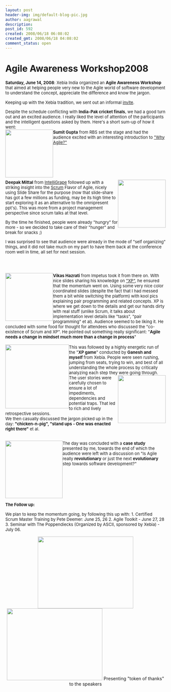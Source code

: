 ```yaml
---
layout: post
header-img: img/default-blog-pic.jpg
author: aagrawal
description: 
post_id: 592
created: 2008/06/18 06:08:02
created_gmt: 2008/06/18 04:08:02
comment_status: open
---
```


# Agile Awareness Workshop2008

<p><font size="2">
<strong>Saturday, June 14, 2008</strong>: Xebia India organized an <strong>Agile Awareness Workshop </strong>that aimed at helping people very new to the Agile world of software development to understand the concept, appreciate the difference and know the jargon.</p>
<p>Keeping up with the Xebia tradition, we sent out an informal <a href='http://xebee.xebia.in/wp-content/uploads/2008/06/invite.doc'>invite</a>.</p>
<p>Despite the schedule conflicting with <strong>India-Pak cricket finals</strong>, we had a good turn out and an excited audience.
<!--more-->I really liked the level of attention of the participants and the intelligent questions asked by them.
Here's a short sum-up of how it went:
<br/>
<a href='http://xebee.xebia.in/wp-content/uploads/2008/06/whyagile.jpg'><img src="http://blog.xebia.com/wp-content/uploads/2008/06/whyagile-300x224.jpg" alt="" title="whyagile" width="150" class="alignnone size-medium wp-image-602" style="float:left;"/></a><strong>Sumit Gupta</strong> from RBS set the stage and had the audience excited with an interesting introduction to <a href='http://xebee.xebia.in/wp-content/uploads/2008/06/whyagile.ppt'>"Why Agile?"</a> <br/><br/><br/><br/><br/><br/><br/></p>
<p><a href='http://xebee.xebia.in/wp-content/uploads/2008/06/scrum.jpg'><img src="http://blog.xebia.com/wp-content/uploads/2008/06/scrum-300x224.jpg" alt="" title="scrum" width="150" class="alignnone size-medium wp-image-600" style="float:right;" /></a><strong>Deepak Mittal</strong> from <a href="http://www.intelligrape.com/">IntelliGrape</a> followed up with a striking insight into the <a href='http://www.slideshare.net/mittaldeepak01/introduction-to-scrum-463406'>Scrum</a>
 Flavor of Agile, nicely using Slide Share for the purpose (now that slide-share has got a few millions as funding, may be its high time to start exploring it as an alternative to the omnipresent ppt's). This was more from a project management perspective since scrum talks at that level.</p>
<p>By the time he finished, people were already "hungry" for more - so we decided to take care of their "hunger" and break for snacks ;)</p>
<p>I was surprised to see that audience were already in the mode of "self organizing" things, and it did not take much on my part to have them back at the conference room well in time, all set for next session.</p>
<p><br/><br/></p>
<p><a href='http://xebee.xebia.in/wp-content/uploads/2008/06/xp.jpg'><img src="http://blog.xebia.com/wp-content/uploads/2008/06/xp-300x224.jpg" alt="" title="xp" width="150" class="alignnone size-medium wp-image-603" style="float:left;"/></a><strong>Vikas Hazrati</strong> from Impetus took it from there on. With nice slides sharing his knowledge on <a href='http://xebee.xebia.in/wp-content/uploads/2008/06/vikasagile_awareness_workshop_2008.ppt'>"XP"</a>, he ensured that the momentum went on. Using some very nice color coordinated slides (despite the fact that I had messed them a bit while switching the platform) with kool pics explaining pair programming and related concepts.
XP is where we get down to the details and get our hands dirty with real stuff (unlike Scrum, it talks about implementation level details like "tasks", "pair programming" et al). Audience seemed to be liking it. He concluded with some food for thought for attendees who discussed the "co-existence of Scrum and XP". He pointed out something really significant: "<strong>Agile needs a change in mindset much more than a change in process</strong>"
<br/><br/>
<a href='http://xebee.xebia.in/wp-content/uploads/2008/06/xpgame.jpg'><img src="http://blog.xebia.com/wp-content/uploads/2008/06/xpgame-300x240.jpg" alt="" title="xpgame" class="alignnone size-medium wp-image-608"  width="200" style="float:left;"/></a>This was followed by a highly energetic run of the "<strong>XP game</strong>" conducted by <strong>Ganesh and myself </strong>from Xebia. People were seen rushing, jumping from seats, trying to win, and best of all understanding the whole process by critically analyzing each step they were going through.
<br/>
<a href='http://xebee.xebia.in/wp-content/uploads/2008/06/agileparticipants.jpg'><img src="http://blog.xebia.com/wp-content/uploads/2008/06/agileparticipants-300x224.jpg" alt="" title="agileparticipants" width="150" class="alignnone size-medium wp-image-596"  style="float:right;"/></a>The user stories were carefully chosen to ensure a lot of impediments, dependencies and potential traps. That led to rich and lively retrospective sessions.
<br/>
We then casually discussed the jargon picked up in the day: <strong>"chicken-n-pig", "stand ups - One was enacted right there"</strong> et al.
<br/><br/></p>
<p><a href='http://xebee.xebia.in/wp-content/uploads/2008/06/casestudy4.jpg'><img src="http://blog.xebia.com/wp-content/uploads/2008/06/casestudy4-300x224.jpg" alt="" title="casestudy4" width="180" class="alignnone size-medium wp-image-605" style="float:left;"/></a>The day was concluded with a <strong>case study </strong>presented by me, towards the end of which the audience were left with a discussion on "Is Agile really <strong>revolutionary</strong> or just the next <strong>evolutionary</strong> step towards software development?"
<br/><br/><br/><br/><br/><br/><br/><br/>
<strong>The Follow up:</strong></p>
<p>We plan to keep the momentum going, by following this up with:
1. Certified Scrum Master Training by Pete Deemer: June 25, 26
2. Agile Toolkit - June 27, 28
3. Seminar with The Poppendiecks (Organized by ASCII, sponsored by Xebia) - July 06.
</font></p>
<p><center>
<a href='http://xebee.xebia.in/wp-content/uploads/2008/06/thanksspeakers.jpg'><img src="http://blog.xebia.com/wp-content/uploads/2008/06/thanksspeakers-300x225.jpg" alt="" title="thanksspeakers" width="300" height="225" class="alignnone size-medium wp-image-606" /></a> <a href='http://xebee.xebia.in/wp-content/uploads/2008/06/dsc01180.jpg'><img src="http://blog.xebia.com/wp-content/uploads/2008/06/dsc01180-300x225.jpg" alt="" title="dsc01180" width="300" height="225" class="alignnone size-medium wp-image-609" /></a>
Presenting "token of thanks" to the speakers
</center></p>